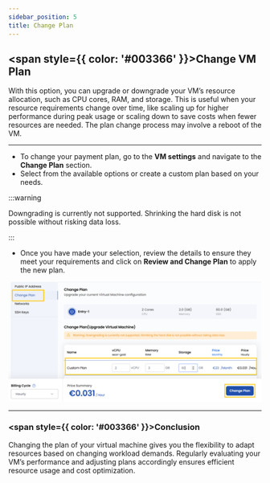 ```yaml
---
sidebar_position: 5
title: Change Plan
---
```


## <span style={{ color: '#003366' }}>Change VM Plan</span>

With this option, you can upgrade or downgrade your VM’s resource allocation, such as CPU cores, RAM, and storage. This is useful when your resource requirements change over time, like scaling up for higher performance during peak usage or scaling down to save costs when fewer resources are needed. The plan change process may involve a reboot of the VM.

----------

- To change your payment plan, go to the **VM settings** and navigate to the **Change Plan** section.
- Select from the available options or create a custom plan based on your needs.  

:::warning

Downgrading is currently not supported. Shrinking the hard disk is not possible without risking data loss.

:::

- Once you have made your selection, review the details to ensure they meet your requirements and click on **Review and Change Plan** to apply the new plan. 

![Change VM Plan](../images/vmset_open_neb_3.png)

----------

### <span style={{ color: '#003366' }}>Conclusion</span>

Changing the plan of your virtual machine gives you the flexibility to adapt resources based on changing workload demands. Regularly evaluating your VM’s performance and adjusting plans accordingly ensures efficient resource usage and cost optimization.

